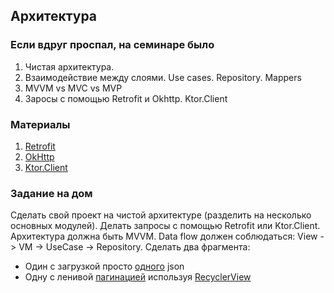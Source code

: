 ## Архитектура

### Если вдруг проспал, на семинаре было
1. Чистая архитектура. 
2. Взаимодействие между слоями. Use cases. Repository. Mappers
3. MVVM vs MVC vs MVP
4. Заросы с помощью Retrofit и Okhttp. Ktor.Client

### Материалы
1. [Retrofit](https://square.github.io/retrofit/)
2. [OkHttp](https://square.github.io/okhttp/)
3. [Ktor.Client](https://ktor.io/docs/client-supported-platforms.html)

### Задание на дом
Сделать свой проект на чистой архитектуре (разделить на несколько основных модулей). Делать запросы с помощью Retrofit или Ktor.Client. Архитектура должна быть MVVM. Data flow должен соблюдаться: View -> VM -> UseCase -> Repository. Сделать два фрагмента:
- Один с загрузкой просто [одного](https://jsonplaceholder.typicode.com/posts/1) json
- Одну с ленивой [пагинацией](https://github.com/typicode/json-server#paginate) используя [RecyclerView](https://developer.alexanderklimov.ru/android/views/recyclerview-kot.php)